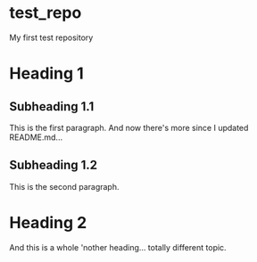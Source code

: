 test_repo
=========

My first test repository

# Heading 1

## Subheading 1.1

This is the first paragraph. And now there's more since I updated README.md...

## Subheading 1.2

This is the second paragraph.

# Heading 2

And this is a whole 'nother heading... totally different topic.
